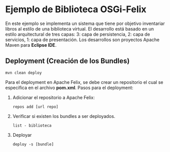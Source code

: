 # Ejemplo de Biblioteca OSGi-Felix



En este ejemplo se implementa un sistema que tiene por objetivo inventariar libros al estilo de una biblioteca virtual. El desarrollo está basado en un estilo arquitectural de tres capas: 3: capa de persistencia, 2: capa de servicios, 1: capa de presentación. Los desarrollos son proyectos Apache Maven para **Eclipse IDE**.

## Deployment (Creación de los Bundles)

    mvn clean deploy

Para el deployment en Apache Felix, se debe crear un repositorio el cual se especifica en el archivo **pom.xml**. Pasos para el deployment:

1. Adicionar el repositorio a Apache Felix:

	`repos add [url repo]`
2. Verificar si existen los bundles a ser deployados.

	`list - biblioteca`
3. Deployar

    `deploy -s [bundle]`
